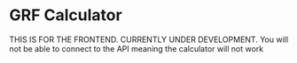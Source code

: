 # GRF Calculator

THIS IS FOR THE FRONTEND. CURRENTLY UNDER DEVELOPMENT.
You will not be able to connect to the API meaning the calculator will not work